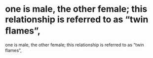 # one is male, the other female; this relationship is referred to as “twin ﬂames”,

one is male, the other female; this relationship is referred to as “twin ﬂames”,